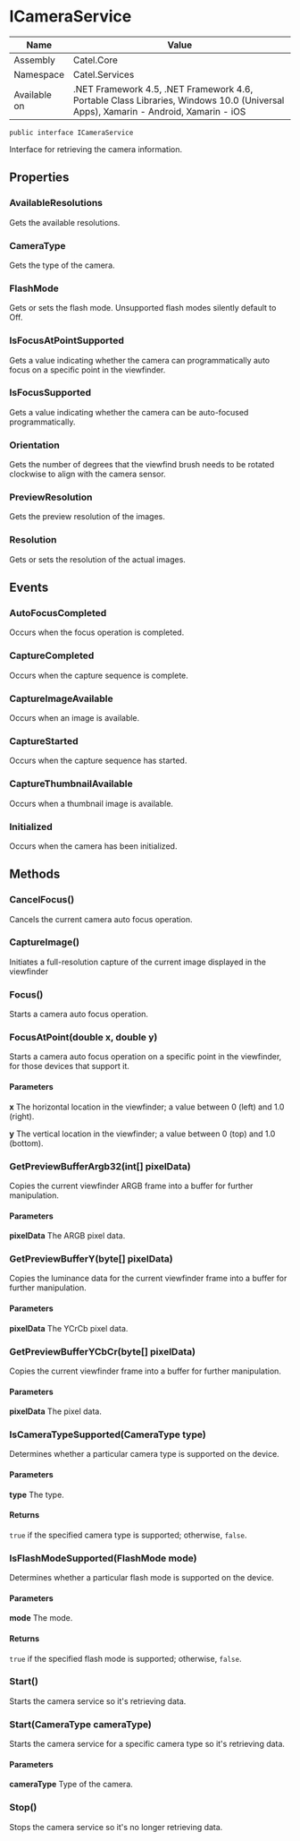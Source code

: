 

# ICameraService

Name|Value
---|---
Assembly|Catel.Core
Namespace|Catel.Services
Available on|.NET Framework 4.5, .NET Framework 4.6, Portable Class Libraries, Windows 10.0 (Universal Apps), Xamarin - Android, Xamarin - iOS

```
public interface ICameraService
```

Interface for retrieving the camera information.



## Properties

### AvailableResolutions

Gets the available resolutions.



### CameraType

Gets the type of the camera.



### FlashMode

Gets or sets the flash mode. Unsupported flash modes silently default to Off.



### IsFocusAtPointSupported

Gets a value indicating whether the camera can programmatically auto focus on a specific point in the viewfinder.



### IsFocusSupported

Gets a value indicating whether the camera can be auto-focused programmatically.



### Orientation

Gets the number of degrees that the viewfind brush needs to be rotated clockwise to align with the camera sensor.



### PreviewResolution

Gets the preview resolution of the images.



### Resolution

Gets or sets the resolution of the actual images.



## Events

### AutoFocusCompleted

Occurs when the focus operation is completed.



### CaptureCompleted

Occurs when the capture sequence is complete.



### CaptureImageAvailable

Occurs when an image is available.



### CaptureStarted

Occurs when the capture sequence has started.



### CaptureThumbnailAvailable

Occurs when a thumbnail image is available.



### Initialized

Occurs when the camera has been initialized.



## Methods

### CancelFocus()

Cancels the current camera auto focus operation.



### CaptureImage()

Initiates a full-resolution capture of the current image displayed in the viewfinder



### Focus()

Starts a camera auto focus operation.



### FocusAtPoint(double x, double y)

Starts a camera auto focus operation on a specific point in the viewfinder, for those devices that support it.

#### Parameters

**x**
The horizontal location in the viewfinder; a value between 0 (left) and 1.0 (right).

**y**
The vertical location in the viewfinder; a value between 0 (top) and 1.0 (bottom).



### GetPreviewBufferArgb32(int[] pixelData)

Copies the current viewfinder ARGB frame into a buffer for further manipulation.

#### Parameters

**pixelData**
The ARGB pixel data.



### GetPreviewBufferY(byte[] pixelData)

Copies the luminance data for the current viewfinder frame into a buffer for further manipulation.

#### Parameters

**pixelData**
The YCrCb pixel data.



### GetPreviewBufferYCbCr(byte[] pixelData)

Copies the current viewfinder frame into a buffer for further manipulation.

#### Parameters

**pixelData**
The pixel data.



### IsCameraTypeSupported(CameraType type)

Determines whether a particular camera type is supported on the device.

#### Parameters

**type**
The type.

#### Returns

```true``` if the specified camera type is supported; otherwise, ```false```.



### IsFlashModeSupported(FlashMode mode)

Determines whether a particular flash mode is supported on the device.

#### Parameters

**mode**
The mode.

#### Returns

```true``` if the specified flash mode is supported; otherwise, ```false```.



### Start()

Starts the camera service so it's retrieving data.



### Start(CameraType cameraType)

Starts the camera service for a specific camera type so it's retrieving data.

#### Parameters

**cameraType**
Type of the camera.



### Stop()

Stops the camera service so it's no longer retrieving data.



